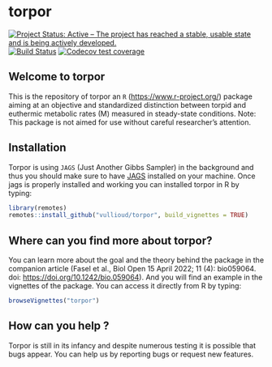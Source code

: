 
<!-- README.md is generated from README.Rmd. Please edit that file -->

# torpor

[![Project Status: Active – The project has reached a stable, usable
state and is being actively
developed.](https://www.repostatus.org/badges/latest/active.svg)](https://www.repostatus.org/#active)
[![Build
Status](https://travis-ci.org/vullioud/torpor.svg?branch=master)](https://travis-ci.org/vullioud/torpor)
[![Codecov test
coverage](https://codecov.io/gh/vullioud/torpor/branch/master/graph/badge.svg)](https://codecov.io/gh/vullioud/torpor?branch=master)

## Welcome to torpor

This is the repository of torpor an `R` (<https://www.r-project.org/>)
package aiming at an objective and standardized distinction between
torpid and euthermic metabolic rates (M) measured in steady-state
conditions. Note: This package is not aimed for use without careful
researcher’s attention.

## Installation

Torpor is using `JAGS` (Just Another Gibbs Sampler) in the background
and thus you should make sure to have
[JAGS](http://mcmc-jags.sourceforge.net) installed on your machine. Once
jags is properly installed and working you can installed torpor in R by
typing:

``` r
library(remotes)
remotes::install_github("vullioud/torpor", build_vignettes = TRUE)
```

## Where can you find more about torpor?

You can learn more about the goal and the theory behind the package in
the companion article (Fasel et al., Biol Open 15 April 2022; 11 (4):
bio059064. doi: <https://doi.org/10.1242/bio.059064>). And you will find
an example in the vignettes of the package. You can access it directly
from R by typing:

``` r
browseVignettes("torpor")
```

## How can you help ?

Torpor is still in its infancy and despite numerous testing it is
possible that bugs appear. You can help us by reporting bugs or request
new features.
